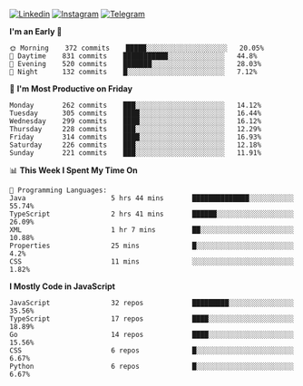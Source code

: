 [![Linkedin](https://img.shields.io/badge/-Archie-blue?style=flat-square&labelColor=gray&logo=Linkedin&logoColor=white&link=https://www.linkedin.com/in/archisdi)](https://www.linkedin.com/in/archisdi)
[![Instagram](https://img.shields.io/badge/-@archisdi-orange?style=flat-square&labelColor=gray&logo=Instagram&logoColor=white&link=https://www.instagram.com/archisdi)](https://www.instagram.com/archisdi)
[![Telegram](https://img.shields.io/badge/-aai-informational?style=flat-square&labelColor=gray&logo=telegram&logoColor=white&link=https://t.me/archisdi)](https://t.me/archisdi)

<!--START_SECTION:waka-->
**I'm an Early 🐤** 

```text
🌞 Morning    372 commits    █████░░░░░░░░░░░░░░░░░░░░   20.05% 
🌆 Daytime    831 commits    ███████████░░░░░░░░░░░░░░   44.8% 
🌃 Evening    520 commits    ███████░░░░░░░░░░░░░░░░░░   28.03% 
🌙 Night      132 commits    █░░░░░░░░░░░░░░░░░░░░░░░░   7.12%

```
📅 **I'm Most Productive on Friday** 

```text
Monday       262 commits    ███░░░░░░░░░░░░░░░░░░░░░░   14.12% 
Tuesday      305 commits    ████░░░░░░░░░░░░░░░░░░░░░   16.44% 
Wednesday    299 commits    ████░░░░░░░░░░░░░░░░░░░░░   16.12% 
Thursday     228 commits    ███░░░░░░░░░░░░░░░░░░░░░░   12.29% 
Friday       314 commits    ████░░░░░░░░░░░░░░░░░░░░░   16.93% 
Saturday     226 commits    ███░░░░░░░░░░░░░░░░░░░░░░   12.18% 
Sunday       221 commits    ███░░░░░░░░░░░░░░░░░░░░░░   11.91%

```


📊 **This Week I Spent My Time On** 

```text
💬 Programming Languages: 
Java                     5 hrs 44 mins       ██████████████░░░░░░░░░░░   55.74% 
TypeScript               2 hrs 41 mins       ██████░░░░░░░░░░░░░░░░░░░   26.09% 
XML                      1 hr 7 mins         ██░░░░░░░░░░░░░░░░░░░░░░░   10.88% 
Properties               25 mins             █░░░░░░░░░░░░░░░░░░░░░░░░   4.2% 
CSS                      11 mins             ░░░░░░░░░░░░░░░░░░░░░░░░░   1.82%

```

**I Mostly Code in JavaScript** 

```text
JavaScript               32 repos            █████████░░░░░░░░░░░░░░░░   35.56% 
TypeScript               17 repos            ████░░░░░░░░░░░░░░░░░░░░░   18.89% 
Go                       14 repos            ████░░░░░░░░░░░░░░░░░░░░░   15.56% 
CSS                      6 repos             █░░░░░░░░░░░░░░░░░░░░░░░░   6.67% 
Python                   6 repos             █░░░░░░░░░░░░░░░░░░░░░░░░   6.67%

```



<!--END_SECTION:waka-->